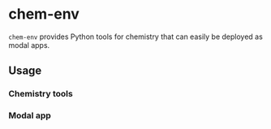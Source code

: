 # chem-env

`chem-env` provides Python tools for chemistry that can easily be deployed as modal apps.

## Usage 

### Chemistry tools

### Modal app